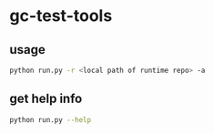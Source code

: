 # gc-test-tools

## usage
```bash
python run.py -r <local path of runtime repo> -a
```

## get help info
```bash
python run.py --help
```
